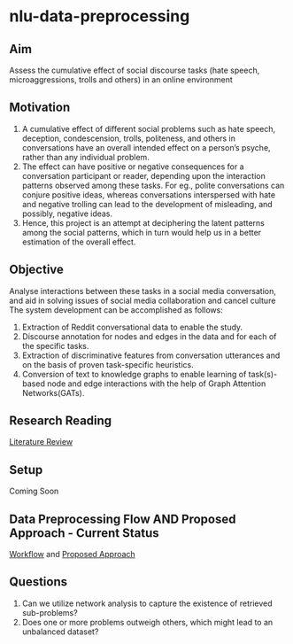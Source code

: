 # nlu-data-preprocessing

## Aim 
Assess the cumulative effect of social discourse tasks (hate speech, microaggressions, trolls and others) in an online environment

## Motivation
1. A cumulative effect of different social problems such as hate speech, deception, condescension, trolls, politeness, and others in conversations have an overall intended effect on a person’s psyche, rather than any individual problem. 
2. The effect can have positive or negative consequences for a conversation participant or reader,  depending upon the interaction patterns observed among 
these tasks. For eg., polite conversations can conjure positive ideas, whereas conversations interspersed with hate and negative trolling can lead to
the development of misleading, and possibly, negative ideas. 
3. Hence, this project is an attempt at deciphering the latent patterns among the social patterns, which in turn would help us in a better estimation of the overall effect.  

## Objective 
Analyse interactions between these tasks in a social media conversation, and aid in solving issues of social media collaboration and cancel culture
The system development can be accomplished as follows: 
1. Extraction of Reddit conversational data to enable the study. 
2. Discourse annotation for nodes and edges in the data and for each of the specific tasks. 
3. Extraction of discriminative features from conversation utterances and on the basis of proven task-specific heuristics. 
4. Conversion of text to knowledge graphs to enable learning of task(s)-based node and edge interactions with the help of Graph Attention Networks(GATs).


## Research Reading
[Literature Review](https://docs.google.com/spreadsheets/d/1V3lpL-hOuX-Tn2lFJUJ9mkVmAesYifW-X7ReAc11-Io/edit?usp=sharing)

## Setup 
Coming Soon 

## Data Preprocessing Flow AND Proposed Approach - Current Status 
[Workflow](https://drive.google.com/file/d/1KeSbbUdoef7MgAxnFjVvZPdlHX_43GYp/view?usp=sharing) and [Proposed Approach](https://drive.google.com/file/d/1pc1FitNZycEPpAM8Zkzz5nx1li8wuhJz/view?usp=sharing)

## Questions 
1. Can we utilize network analysis to capture the existence of retrieved sub-problems? 
2. Does one or more problems outweigh others, which might lead to an unbalanced dataset? 

